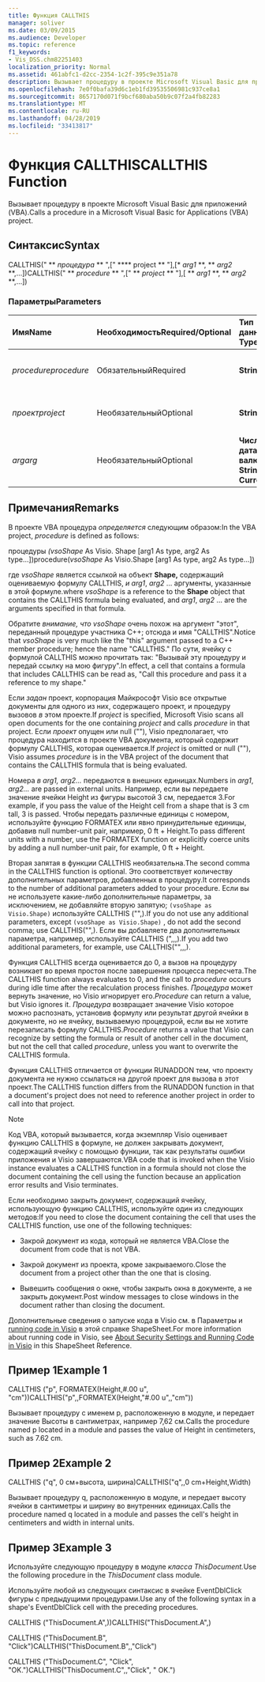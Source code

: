 ```yaml
---
title: Функция CALLTHIS
manager: soliver
ms.date: 03/09/2015
ms.audience: Developer
ms.topic: reference
f1_keywords:
- Vis_DSS.chm82251403
localization_priority: Normal
ms.assetid: 461abfc1-d2cc-2354-1c2f-395c9e351a78
description: Вызывает процедуру в проекте Microsoft Visual Basic для приложений (VBA).
ms.openlocfilehash: 7e0f0bafa39d6c1eb1fd39535506981c937ce8a1
ms.sourcegitcommit: 8657170d071f9bcf680aba50b9c07f2a4fb82283
ms.translationtype: MT
ms.contentlocale: ru-RU
ms.lasthandoff: 04/28/2019
ms.locfileid: "33413817"
---
```

# <a name="callthis-function"></a><span data-ttu-id="0a040-103">Функция CALLTHIS</span><span class="sxs-lookup"><span data-stu-id="0a040-103">CALLTHIS Function</span></span>

<span data-ttu-id="0a040-104">Вызывает процедуру в проекте Microsoft Visual Basic для приложений (VBA).</span><span class="sxs-lookup"><span data-stu-id="0a040-104">Calls a procedure in a Microsoft Visual Basic for Applications (VBA) project.</span></span>
  
## <a name="syntax"></a><span data-ttu-id="0a040-105">Синтаксис</span><span class="sxs-lookup"><span data-stu-id="0a040-105">Syntax</span></span>

<span data-ttu-id="0a040-106">CALLTHIS(" \*\* *процедура* \*\* ",[" \*\*\*\* project \*\* "],[\* *arg1* \*\*, \*\* *arg2* \*\*,...])</span><span class="sxs-lookup"><span data-stu-id="0a040-106">CALLTHIS(" \*\* *procedure* \*\* ",[" \*\* *project* \*\* "],[ \*\* *arg1* \*\*, \*\* *arg2* \*\*,...])</span></span> 
  
### <a name="parameters"></a><span data-ttu-id="0a040-107">Параметры</span><span class="sxs-lookup"><span data-stu-id="0a040-107">Parameters</span></span>

|<span data-ttu-id="0a040-108">**Имя**</span><span class="sxs-lookup"><span data-stu-id="0a040-108">**Name**</span></span>|<span data-ttu-id="0a040-109">**Необходимость**</span><span class="sxs-lookup"><span data-stu-id="0a040-109">**Required/Optional**</span></span>|<span data-ttu-id="0a040-110">**Тип данных**</span><span class="sxs-lookup"><span data-stu-id="0a040-110">**Data Type**</span></span>|<span data-ttu-id="0a040-111">**Описание**</span><span class="sxs-lookup"><span data-stu-id="0a040-111">**Description**</span></span>|
|:-----|:-----|:-----|:-----|
| <span data-ttu-id="0a040-112">_procedure_</span><span class="sxs-lookup"><span data-stu-id="0a040-112">_procedure_</span></span> <br/> |<span data-ttu-id="0a040-113">Обязательный</span><span class="sxs-lookup"><span data-stu-id="0a040-113">Required</span></span>  <br/> |<span data-ttu-id="0a040-114">**String**</span><span class="sxs-lookup"><span data-stu-id="0a040-114">**String**</span></span> <br/> | <span data-ttu-id="0a040-115">Имя вызываемой процедуры.</span><span class="sxs-lookup"><span data-stu-id="0a040-115">The name of the procedure to call.</span></span>  <br/> |
| <span data-ttu-id="0a040-116">_проект_</span><span class="sxs-lookup"><span data-stu-id="0a040-116">_project_</span></span> <br/> |<span data-ttu-id="0a040-117">Необязательный</span><span class="sxs-lookup"><span data-stu-id="0a040-117">Optional</span></span>  <br/> |<span data-ttu-id="0a040-118">**String**</span><span class="sxs-lookup"><span data-stu-id="0a040-118">**String**</span></span> <br/> |<span data-ttu-id="0a040-119">Проект, содержащий процедуру.</span><span class="sxs-lookup"><span data-stu-id="0a040-119">The project that contains the procedure.</span></span>  <br/> |
| <span data-ttu-id="0a040-120">_arg_</span><span class="sxs-lookup"><span data-stu-id="0a040-120">_arg_</span></span> <br/> |<span data-ttu-id="0a040-121">Необязательный</span><span class="sxs-lookup"><span data-stu-id="0a040-121">Optional</span></span>  <br/> |<span data-ttu-id="0a040-122">**Число, строка, дата или валюта**</span><span class="sxs-lookup"><span data-stu-id="0a040-122">**Number, String, Date, or Currency**</span></span> <br/> |<span data-ttu-id="0a040-123">Передается в качестве параметров процедуры.</span><span class="sxs-lookup"><span data-stu-id="0a040-123">Passed as parameters to the procedure.</span></span>  <br/> |
   
## <a name="remarks"></a><span data-ttu-id="0a040-124">Примечания</span><span class="sxs-lookup"><span data-stu-id="0a040-124">Remarks</span></span>

<span data-ttu-id="0a040-125">В проекте VBA процедура  *определяется*  следующим образом:</span><span class="sxs-lookup"><span data-stu-id="0a040-125">In the VBA project,  *procedure*  is defined as follows:</span></span> 
  
<span data-ttu-id="0a040-126">процедуры *(vsoShape* As Visio. Shape [arg1 As type, arg2 As type...])</span><span class="sxs-lookup"><span data-stu-id="0a040-126">procedure(*vsoShape*  As Visio.Shape [arg1 As type, arg2 As type...])</span></span> 
  
<span data-ttu-id="0a040-127">где  *vsoShape*  является ссылкой на объект **Shape,** содержащий оцениваемую формулу CALLTHIS,  _и arg1_,  *arg2*  ... аргументы, указанные в этой формуле.</span><span class="sxs-lookup"><span data-stu-id="0a040-127">where  *vsoShape*  is a reference to the **Shape** object that contains the CALLTHIS formula being evaluated, and  _arg1_,  *arg2*  ... are the arguments specified in that formula.</span></span> 
  
<span data-ttu-id="0a040-128">Обратите  *внимание, что vsoShape*  очень похож на аргумент "этот", переданный процедуре участника C++; отсюда и имя "CALLTHIS".</span><span class="sxs-lookup"><span data-stu-id="0a040-128">Notice that  *vsoShape*  is very much like the "this" argument passed to a C++ member procedure; hence the name "CALLTHIS."</span></span> <span data-ttu-id="0a040-129">По сути, ячейку с формулой CALLTHIS можно прочитать так: "Вызывай эту процедуру и передай ссылку на мою фигуру".</span><span class="sxs-lookup"><span data-stu-id="0a040-129">In effect, a cell that contains a formula that includes CALLTHIS can be read as, "Call this procedure and pass it a reference to my shape."</span></span> 
  
<span data-ttu-id="0a040-130">Если _задан_ проект, корпорация Майкрософт Visio все открытые документы  для одного из них, содержащего проект, и процедуру вызовов _в_ этом проекте.</span><span class="sxs-lookup"><span data-stu-id="0a040-130">If  _project_ is specified, Microsoft Visio scans all open documents for the one containing  _project_ and calls  _procedure_ in that project.</span></span> <span data-ttu-id="0a040-131">Если _проект_ опущен или null (""), Visio  предполагает, что процедура находится в проекте VBA документа, который содержит формулу CALLTHIS, которая оценивается.</span><span class="sxs-lookup"><span data-stu-id="0a040-131">If  _project_ is omitted or null (""), Visio assumes  _procedure_ is in the VBA project of the document that contains the CALLTHIS formula that is being evaluated.</span></span> 
  
<span data-ttu-id="0a040-132">Номера  _в arg1,_  _arg2..._ передаются в внешних единицах.</span><span class="sxs-lookup"><span data-stu-id="0a040-132">Numbers in  _arg1_,  _arg2..._ are passed in external units.</span></span> <span data-ttu-id="0a040-133">Например, если вы передаете значение ячейки Height из фигуры высотой 3 см, передается 3.</span><span class="sxs-lookup"><span data-stu-id="0a040-133">For example, if you pass the value of the Height cell from a shape that is 3 cm tall, 3 is passed.</span></span> <span data-ttu-id="0a040-134">Чтобы передать различные единицы с номером, используйте функцию FORMATEX или явно принудительные единицы, добавив null number-unit pair, например, 0 ft + Height.</span><span class="sxs-lookup"><span data-stu-id="0a040-134">To pass different units with a number, use the FORMATEX function or explicitly coerce units by adding a null number-unit pair, for example, 0 ft + Height.</span></span> 
  
<span data-ttu-id="0a040-135">Вторая запятая в функции CALLTHIS необязательна.</span><span class="sxs-lookup"><span data-stu-id="0a040-135">The second comma in the CALLTHIS function is optional.</span></span> <span data-ttu-id="0a040-136">Это соответствует количеству дополнительных параметров, добавленных в процедуру.</span><span class="sxs-lookup"><span data-stu-id="0a040-136">It corresponds to the number of additional parameters added to your procedure.</span></span> <span data-ttu-id="0a040-137">Если вы не используете какие-либо дополнительные параметры, за исключением, не добавляйте вторую запятую;  `(vsoShape as Visio.Shape)` используйте CALLTHIS ("",).</span><span class="sxs-lookup"><span data-stu-id="0a040-137">If you do not use any additional parameters, except  `(vsoShape as Visio.Shape)` , do not add the second comma; use CALLTHIS("",).</span></span> <span data-ttu-id="0a040-138">Если вы добавляете два дополнительных параметра, например, используйте CALLTHIS (",,,).</span><span class="sxs-lookup"><span data-stu-id="0a040-138">If you add two additional parameters, for example, use CALLTHIS("",,,).</span></span> 
  
<span data-ttu-id="0a040-139">Функция CALLTHIS всегда оценивается до 0,  а вызов на процедуру возникает во время простоя после завершения процесса пересчета.</span><span class="sxs-lookup"><span data-stu-id="0a040-139">The CALLTHIS function always evaluates to 0, and the call to  _procedure_ occurs during idle time after the recalculation process finishes.</span></span>  <span data-ttu-id="0a040-140">_Процедура_ может вернуть значение, но Visio игнорирует его.</span><span class="sxs-lookup"><span data-stu-id="0a040-140">_Procedure_ can return a value, but Visio ignores it.</span></span>  <span data-ttu-id="0a040-141">_Процедура_ возвращает значение Visio которое можно распознать, установив формулу или результат другой ячейки в документе, но не ячейку, вызываемую процедурой, если вы не хотите перезаписать формулу CALLTHIS.</span><span class="sxs-lookup"><span data-stu-id="0a040-141">_Procedure_ returns a value that Visio can recognize by setting the formula or result of another cell in the document, but not the cell that called  _procedure_, unless you want to overwrite the CALLTHIS formula.</span></span>
  
<span data-ttu-id="0a040-142">Функция CALLTHIS отличается от функции RUNADDON тем, что проекту документа не нужно ссылаться на другой проект для вызова в этот проект.</span><span class="sxs-lookup"><span data-stu-id="0a040-142">The CALLTHIS function differs from the RUNADDON function in that a document's project does not need to reference another project in order to call into that project.</span></span> 
  
> [!NOTE]
>  <span data-ttu-id="0a040-143">Код VBA, который вызывается, когда экземпляр Visio оценивает функцию CALLTHIS в формуле, не должен закрывать документ, содержащий ячейку с помощью функции, так как результаты ошибки приложения и Visio завершаются.</span><span class="sxs-lookup"><span data-stu-id="0a040-143">VBA code that is invoked when the Visio instance evaluates a CALLTHIS function in a formula should not close the document containing the cell using the function because an application error results and Visio terminates.</span></span> 
  
<span data-ttu-id="0a040-144">Если необходимо закрыть документ, содержащий ячейку, использующую функцию CALLTHIS, используйте один из следующих методов:</span><span class="sxs-lookup"><span data-stu-id="0a040-144">If you need to close the document containing the cell that uses the CALLTHIS function, use one of the following techniques:</span></span> 
  
- <span data-ttu-id="0a040-145">Закрой документ из кода, который не является VBA.</span><span class="sxs-lookup"><span data-stu-id="0a040-145">Close the document from code that is not VBA.</span></span>
    
- <span data-ttu-id="0a040-146">Закрой документ из проекта, кроме закрываемого.</span><span class="sxs-lookup"><span data-stu-id="0a040-146">Close the document from a project other than the one that is closing.</span></span>
    
- <span data-ttu-id="0a040-147">Вывешить сообщения о окне, чтобы закрыть окна в документе, а не закрыть документ.</span><span class="sxs-lookup"><span data-stu-id="0a040-147">Post window messages to close windows in the document rather than closing the document.</span></span>
    
<span data-ttu-id="0a040-148">Дополнительные сведения о запуске кода в Visio см. в Параметры и [running code in Visio](about-security-settings-and-running-code-in-visio-shapesheet.md) в этой справке ShapeSheet.</span><span class="sxs-lookup"><span data-stu-id="0a040-148">For more information about running code in Visio, see [About Security Settings and Running Code in Visio](about-security-settings-and-running-code-in-visio-shapesheet.md) in this ShapeSheet Reference.</span></span> 
  
## <a name="example-1"></a><span data-ttu-id="0a040-149">Пример 1</span><span class="sxs-lookup"><span data-stu-id="0a040-149">Example 1</span></span>

<span data-ttu-id="0a040-150">CALLTHIS ("p", FORMATEX(Height,#.00 u", "cm"))</span><span class="sxs-lookup"><span data-stu-id="0a040-150">CALLTHIS("p",,FORMATEX(Height,"#.00 u",,"cm"))</span></span>
  
<span data-ttu-id="0a040-151">Вызывает процедуру с именем p, расположенную в модуле, и передает значение Высоты в сантиметрах, например 7,62 см.</span><span class="sxs-lookup"><span data-stu-id="0a040-151">Calls the procedure named p located in a module and passes the value of Height in centimeters, such as 7.62 cm.</span></span>
  
## <a name="example-2"></a><span data-ttu-id="0a040-152">Пример 2</span><span class="sxs-lookup"><span data-stu-id="0a040-152">Example 2</span></span>

<span data-ttu-id="0a040-153">CALLTHIS ("q", 0 см+высота, ширина)</span><span class="sxs-lookup"><span data-stu-id="0a040-153">CALLTHIS("q",,0 cm+Height,Width)</span></span>
  
<span data-ttu-id="0a040-154">Вызывает процедуру q, расположенную в модуле, и передает высоту ячейки в сантиметры и ширину во внутренних единицах.</span><span class="sxs-lookup"><span data-stu-id="0a040-154">Calls the procedure named q located in a module and passes the cell's height in centimeters and width in internal units.</span></span>
  
## <a name="example-3"></a><span data-ttu-id="0a040-155">Пример 3</span><span class="sxs-lookup"><span data-stu-id="0a040-155">Example 3</span></span>

<span data-ttu-id="0a040-156">Используйте следующую процедуру в модуле *класса ThisDocument.*</span><span class="sxs-lookup"><span data-stu-id="0a040-156">Use the following procedure in the  *ThisDocument*  class module.</span></span> 
  
<span data-ttu-id="0a040-157">Используйте любой из следующих синтаксис в ячейке EventDblClick фигуры с предыдущими процедурами.</span><span class="sxs-lookup"><span data-stu-id="0a040-157">Use any of the following syntax in a shape's EventDblClick cell with the preceding procedures.</span></span>
  
<span data-ttu-id="0a040-158">CALLTHIS ("ThisDocument.A",))</span><span class="sxs-lookup"><span data-stu-id="0a040-158">CALLTHIS("ThisDocument.A",)</span></span>
  
<span data-ttu-id="0a040-159">CALLTHIS ("ThisDocument.B", "Click")</span><span class="sxs-lookup"><span data-stu-id="0a040-159">CALLTHIS("ThisDocument.B",,"Click")</span></span>
  
<span data-ttu-id="0a040-160">CALLTHIS ("ThisDocument.C", "Click", "OK.")</span><span class="sxs-lookup"><span data-stu-id="0a040-160">CALLTHIS("ThisDocument.C",,"Click", " OK.")</span></span>
  

